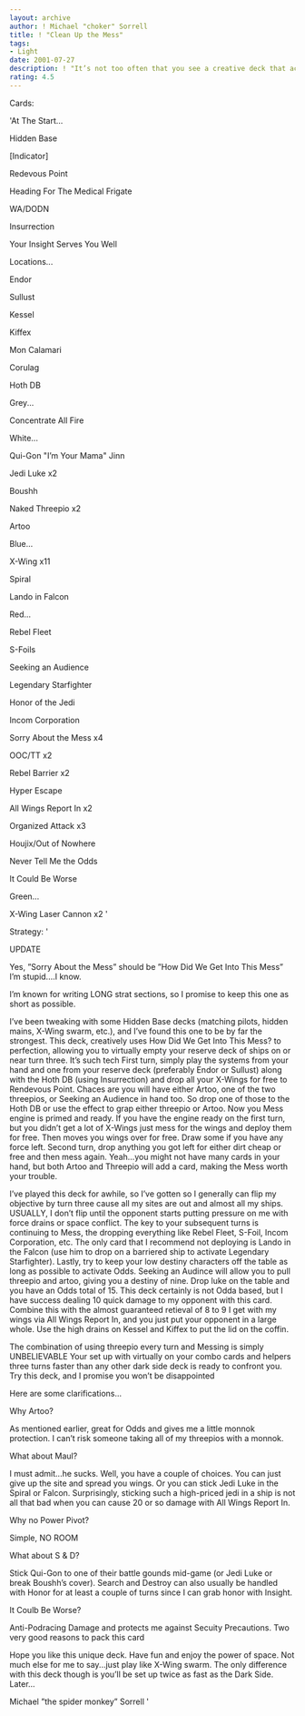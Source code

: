 ```yaml
---
layout: archive
author: ! Michael "choker" Sorrell
title: ! "Clean Up the Mess"
tags:
- Light
date: 2001-07-27
description: ! "It’s not too often that you see a creative deck that actually works on decktech.  Try this deck out...undefeated so far for me."
rating: 4.5
---
```

Cards: 

'At The Start...

Hidden Base

[Indicator]

Redevous Point

Heading For The Medical Frigate

WA/DODN

Insurrection

Your Insight Serves You Well


Locations...

Endor

Sullust

Kessel

Kiffex

Mon Calamari

Corulag

Hoth DB


Grey...

Concentrate All Fire


White...

Qui-Gon "I’m Your Mama" Jinn

Jedi Luke x2

Boushh

Naked Threepio x2

Artoo


Blue...

X-Wing x11

Spiral

Lando in Falcon


Red...

Rebel Fleet

S-Foils

Seeking an Audience

Legendary Starfighter

Honor of the Jedi

Incom Corporation

Sorry About the Mess x4

OOC/TT x2

Rebel Barrier x2

Hyper Escape

All Wings Report In x2

Organized Attack x3

Houjix/Out of Nowhere

Never Tell Me the Odds

It Could Be Worse


Green...

X-Wing Laser Cannon x2 '

Strategy: '

UPDATE

Yes, ”Sorry About the Mess” should be ”How Did We Get Into This Mess”  I’m stupid....I know.


I’m known for writing LONG strat sections, so I promise to keep this one as short as possible.


I’ve been tweaking with some Hidden Base decks (matching pilots, hidden mains, X-Wing swarm, etc.), and I’ve found this one to be by far the strongest.  This deck, creatively uses How Did We Get Into This Mess? to perfection, allowing you to virtually empty your reserve deck of ships on or near turn three.  It’s such tech  First turn, simply play the systems from your hand and one from your reserve deck (preferably Endor or Sullust) along with the Hoth DB (using Insurrection) and drop all your X-Wings for free to Rendevous Point.  Chaces are you will have either Artoo, one of the two threepios, or Seeking an Audience in hand too.  So drop one of those to the Hoth DB or use the effect to grap either threepio or Artoo.  Now you Mess engine is primed and ready.  If you have the engine ready on the first turn, but you didn’t get a lot of X-Wings just mess for the wings and deploy them for free.  Then moves you wings over for free.  Draw some if you have any force left.  Second turn, drop anything you got left for either dirt cheap or free and then mess again.  Yeah...you might not have many cards in your hand, but both Artoo and Threepio will add a card, making the Mess worth your trouble.


I’ve played this deck for awhile, so I’ve gotten so I generally can flip my objective by turn three cause all my sites are out and almost all my ships.  USUALLY, I don’t flip until the opponent starts putting pressure on me with force drains or space conflict.  The key to your subsequent turns is continuing to Mess, the dropping everything like Rebel Fleet, S-Foil, Incom Corporation, etc.  The only card that I recommend not deploying is Lando in the Falcon (use him to drop on a barriered ship to activate Legendary Starfighter).  Lastly, try to keep your low destiny characters off the table as long as possible to activate Odds.  Seeking an Audince will allow you to pull threepio and artoo, giving you a destiny of nine.  Drop luke on the table and you have an Odds total of 15.  This deck certainly is not Odda based, but I have success dealing 10 quick damage to my opponent with this card.  Combine this with the almost guaranteed retieval of 8 to 9 I get with my wings via All Wings Report In, and you just put your opponent in a large whole.  Use the high drains on Kessel and Kiffex to put the lid on the coffin.


The combination of using threepio every turn and Messing is simply UNBELIEVABLE  Your set up with virtually on your combo cards and helpers three turns faster than any other dark side deck is ready to confront you.  Try this deck, and I promise you won’t be disappointed


Here are some clarifications...  

Why Artoo?

As mentioned earlier, great for Odds and gives me a little monnok protection.  I can’t risk someone taking all of my threepios with a monnok.


What about Maul? 

I must admit...he sucks.  Well, you have a couple of choices.  You can just give up the site and spread you wings.  Or you can stick Jedi Luke in the Spiral or Falcon.  Surprisingly, sticking such a high-priced jedi in a ship is not all that bad when you can cause 20 or so damage with All Wings Report In.


Why no Power Pivot?

Simple, NO ROOM


What about S & D?

Stick Qui-Gon to one of their battle gounds mid-game  (or Jedi Luke or break Boushh’s cover).  Search and Destroy can also usually be handled with Honor for at least a couple of turns since I can grab honor with Insight.


It Coulb Be Worse?

Anti-Podracing Damage and protects me against Secuity Precautions.  Two very good reasons to pack this card



Hope you like this unique deck.  Have fun and enjoy the power of space.  Not much else for me to say...just play like X-Wing swarm.  The only difference with this deck though is you’ll be set up twice as fast as the Dark Side.  Later...


Michael ”the spider monkey” Sorrell    '